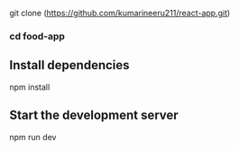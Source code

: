 git clone (https://github.com/kumarineeru211/react-app.git)
### cd food-app

##  Install dependencies
 npm install


## Start the development server
 npm run dev
